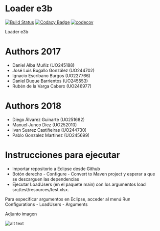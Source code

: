 # Loader e3b

[![Build Status](https://travis-ci.org/Arquisoft/Loader_e3b.svg?branch=master)](https://travis-ci.org/Arquisoft/Loader_e3b)
[![Codacy Badge](https://api.codacy.com/project/badge/Grade/6fad6fe134c1434cb0b9384d851821c8)](https://www.codacy.com/app/jelabra/Loader_e3b?utm_source=github.com&amp;utm_medium=referral&amp;utm_content=Arquisoft/Loader_e3b&amp;utm_campaign=Badge_Grade)
[![codecov](https://codecov.io/gh/Arquisoft/Loader_e3b/branch/master/graph/badge.svg)](https://codecov.io/gh/Arquisoft/Loader_e3b)

Loader e3b

# Authors 2017

+ Daniel Alba Muñiz (UO245188)
+ José Luis Bugallo González (UO244702)
+ Ignacio Escribano Burgos (UO227766)
+ Daniel Duque Barrientos (UO245553)
+ Rubén de la Varga Cabero (UO246977)

# Authors 2018
+ Diego Álvarez Guinarte (UO251682)
+ Manuel Junco Diez (UO252010)
+ Ivan Suarez Castiñeiras (UO244730)
+ Pablo Gonzalez Martinez (UO245699)



# Instrucciones para ejecutar
+ Importar repositorio a Eclipse desde Github
+ Botón derecho - Configure - Convert to Maven project y esperar a que se descarguen las dependencias
+ Ejecutar LoadUsers (en el paquete main) con los argumentos load src/test/resources/test.xlsx. 
 
 Para especificar argumentos en Eclipse, acceder al menú Run Configurations - LoadUsers - Arguments
 
 Adjunto imagen
 
 ![alt text](https://i.imgur.com/4i1CFRR.png)
